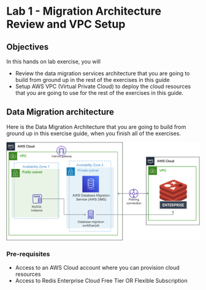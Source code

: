 # Lab 1 - Migration Architecture Review and VPC Setup

## Objectives

In this hands on lab exercise, you will
* Review the data migration services architecture that you are going to build from ground up in the rest of the exercises in this guide
* Setup AWS VPC (Virtual Private Cloud) to deploy the cloud resources that you are going to use for the rest of the exercises in this guide.

## Data Migration architecture

Here is the Data Migration Architecture that you are going to build from ground up in this exercise guide, when you finish all of the exercises.

![](images/lab1-a.png)

### Pre-requisites
* Access to an AWS Cloud account where you can provision cloud resources
* Access to Redis Enterprise Cloud Free Tier OR Flexible Subscription
